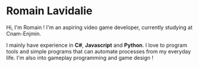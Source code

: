 # Romain Lavidalie

Hi, I'm Romain ! I'm an aspiring video game developer, currently studying at Cnam-Enjmin.

I mainly have experience in **C#**, **Javascript** and **Python**. I love to program tools and simple programs that can automate processes from my everyday life.
I'm also into gameplay programming and game design !
